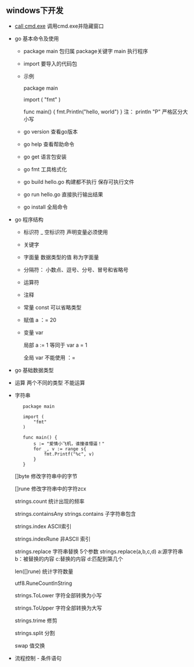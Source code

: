 ## windows下开发
- [call cmd.exe](call_cmd.md) 调用cmd.exe并隐藏窗口

- go 基本命令及使用
   - package main 包归属 package关键字 main 执行程序
   - import 要导入的代码包
   - 示例  
        
        package main
        
        import (
        	"fmt"
        )
        
        func main() {
        	fmt.Println("hello, world")
        }
        注： println "P" 严格区分大小写
   - go version 查看go版本
   - go help 查看帮助命令
   - go get 语言包安装 
   - go fmt 工具格式化 
   - go build hello.go 构建都不执行 保存可执行文件
   - go run hello.go 直接执行输出结果
   - go install 全局命令
 - go 程序结构
   - 标识符   _ 空标识符   声明变量必须使用 
   - 关键字
   - 字面量
        数据类型的值 称为字面量
   - 分隔符：
        小数点、逗号、分号、冒号和省略号
   - 运算符
   - 注释
   - 常量
        const 可以省略类型
   - 赋值
        a ：= 20 
   - 变量
        var 
        
        局部 a := 1 等同于 var a = 1
        
        全局 var  不能使用 ：= 
  - go 基础数据类型
   - 运算
        两个不同的类型 不能运算
   - 字符串
   
            package main
                
        	import (
        		"fmt"
        	)
        	
        	func main() {
        		s := "爱情小飞机，谁撞谁懵逼！"
        		for _, v := range s{
        			fmt.Printf("%c", v)
        		}
        	}
        	
        []byte  修改字符串中的字节
        
        []rune  修改字符串中的字符zcx
        
        strings.count  统计出现的频率
        
        strings.containsAny  strings.contains  子字符串包含
        
        strings.index  ASCII索引
        
        strings.indexRune  非ASCII 索引
        
        strings.replace  字符串替换 5个参数 strings.replace(a,b,c,d) a:源字符串 b：被替换的内容 c:替换的内容 d:匹配到第几个
        
        len([]rune) 统计字符数量
        
        utf8.RuneCountInString  
        
        strings.ToLower 字符全部转换为小写
        
        strings.ToUpper 字符全部转换为大写
        
        strings.trime 修剪 
        
        strings.split 分割
        
        swap 值交换
        
   - 流程控制
    - 条件语句
        
        